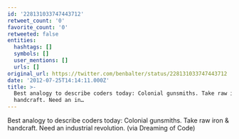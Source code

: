 ```yaml
---
id: '228131033747443712'
retweet_count: '0'
favorite_count: '0'
retweeted: false
entities:
  hashtags: []
  symbols: []
  user_mentions: []
  urls: []
original_url: https://twitter.com/benbalter/status/228131033747443712
date: '2012-07-25T14:14:11.000Z'
title: >-
  Best analogy to describe coders today: Colonial gunsmiths. Take raw iron &amp;
  handcraft. Need an in…
---
```


Best analogy to describe coders today: Colonial gunsmiths. Take raw iron &amp; handcraft. Need an industrial revolution. (via Dreaming of Code)